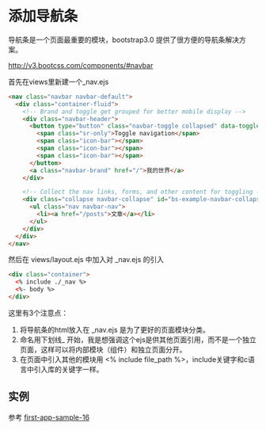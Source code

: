 # 添加导航条

导航条是一个页面最重要的模块，bootstrap3.0 提供了很方便的导航条解决方案。

http://v3.bootcss.com/components/#navbar

首先在views里新建一个_nav.ejs

```html
<nav class="navbar navbar-default">
  <div class="container-fluid">
    <!-- Brand and toggle get grouped for better mobile display -->
    <div class="navbar-header">
      <button type="button" class="navbar-toggle collapsed" data-toggle="collapse" data-target="#bs-example-navbar-collapse-1" aria-expanded="false">
        <span class="sr-only">Toggle navigation</span>
        <span class="icon-bar"></span>
        <span class="icon-bar"></span>
        <span class="icon-bar"></span>
      </button>
      <a class="navbar-brand" href="/">我的世界</a>
    </div>

    <!-- Collect the nav links, forms, and other content for toggling -->
    <div class="collapse navbar-collapse" id="bs-example-navbar-collapse-1">
      <ul class="nav navbar-nav">
        <li><a href="/posts">文章</a></li>
      </ul>
    </div>
  </div>
</nav>
```

然后在 views/layout.ejs 中加入对 _nav.ejs 的引入

```html
<div class="container">
  <% include ./_nav %>
  <%- body %>
</div>
```

这里有3个注意点：
1. 将导航条的html放入在 _nav.ejs 是为了更好的页面模块分类。
2. 命名用下划线_ 开始，我是想强调这个ejs是供其他页面引用，而不是一个独立页面，这样可以将内部模块（组件）和独立页面分开。
3. 在页面中引入其他的模块用 <% include file_path %>，include关键字和c语言中引入库的关键字一样。

## 实例

参考 [first-app-sample-16](https://github.com/xugy0926/learn-webapp-sample/tree/master/first-app-sample-16)
